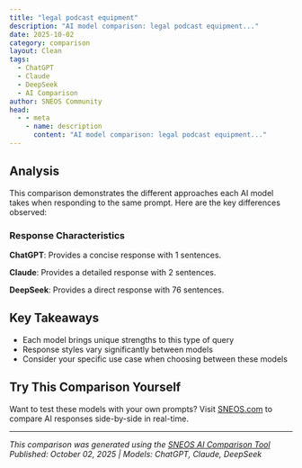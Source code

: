 ```yaml
---
title: "legal podcast equipment"
description: "AI model comparison: legal podcast equipment..."
date: 2025-10-02
category: comparison
layout: Clean
tags:
  - ChatGPT
  - Claude
  - DeepSeek
  - AI Comparison
author: SNEOS Community
head:
  - - meta
    - name: description
      content: "AI model comparison: legal podcast equipment..."
---
```


<ChatComparison
  title="legal podcast equipment"
  prompt="legal podcast equipment"
  :responses='{
    "ChatGPT": "Error calling OpenAI API.",
    "Claude": "Here\u0027s a guide to essential legal podcast equipment:\n\n## Audio Equipment\n\n**Microphones**\n- **Dynamic mics**: Shure SM7B, Electro-Voice RE20 (professional, reject background noise)\n- **USB mics**: Audio-Technica ATR2100x-USB, Rode PodMic (easier setup)\n- **Lavalier mics**: For interviews or multi-person setups\n\n**Audio Interface**\n- Focusrite Scarlett series\n- Zoom PodTrak P4/P8 (podcast-specific)\n- PreSonus AudioBox\n\n**Headphones**\n- Sony MDR-7506\n- Audio-Technica ATH-M50x\n- Beyerdynamic DT770 Pro\n\n## Recording \u0026 Editing\n\n**Software**\n- **Free**: Audacity, GarageBand\n- **Paid**: Adobe Audition, Hindenburg Pro, Reaper\n\n**Recording Platforms**\n- Riverside.fm (remote interviews)\n- SquadCast\n- Zencastr\n\n## Accessories\n\n**Essential**\n- Pop filters\n- Boom arms/mic stands\n- Acoustic treatment (foam panels, blankets)\n- Windscreens\n\n**Professional Setup**\n- Mixer (Rode RODECaster Pro II)\n- Monitor speakers\n- Portable recorder for field interviews\n\n## Budget Considerations\n\n- **Starter**: $200-500 (USB mic, headphones, basic software)\n- **Intermediate**: $500-1500 (XLR setup, audio interface)\n- **Professional**: $1500\u002B (high-end mics, mixers, acoustic treatment)\n\nWould you like specific recommendations based on your budget or use case?",
    "DeepSeek": "Of course! This is a great topic. Setting up a legal podcast can range from incredibly simple to a full professional studio, depending on your goals and budget.\n\nHere\u2019s a breakdown of podcast equipment for legal professionals, organized by budget and use case.\n\n---\n\n### **Core Philosophy for a Legal Podcast**\nYour audio quality is a reflection of your professionalism. Listeners will subconsciously associate clean, clear audio with competence and authority. Background noise, echoes, and muffled voices can be distracting and undermine your message.\n\n---\n\n### **Scenario 1: The \u0022I Just Want to Get Started\u0022 Setup (Under $150)**\nPerfect for solo practitioners or those testing the waters. This setup focuses on one person recording in a quiet home office.\n\n*   **Microphone:** **Samson Q2U** or **Audio-Technica ATR2100x-USB**\n    *   **Why:** These are the gold standard for beginner mics. They connect via USB (plug-and-play with your computer) **and** XLR (so you can upgrade your system later). They are dynamic mics, which are great at rejecting background computer fan and air conditioner noise.\n*   **Headphones:** Any closed-back headphones you have (e.g., **Apple Earpods**, **Sony MDR-7506**). You just need to hear your audio and any potential issues while recording.\n*   **Accessories:**\n    *   **Mic Stand:** A simple desk stand or a cheap boom arm.\n    *   **Pop Filter:** A must-have to soften harsh \u0022p\u0022 and \u0022b\u0022 sounds.\n*   **Software (Free):**\n    *   **Recording:** **Audacity** (for solo), **Zencastr** or **Riverside.fm** (for remote interviews).\n    *   **Editing:** Audacity.\n\n**This setup will sound MILES better than a laptop or headset mic and is perfectly respectable.**\n\n---\n\n### **Scenario 2: The \u0022Professional \u0026 Reliable\u0022 Setup ($300 - $700)**\nThis is the sweet spot for a serious legal podcast. It delivers broadcast-quality audio and is built for consistency, whether you\u0027re recording solo or with a co-host/guest in the same room.\n\n*   **Microphone:** A high-quality dynamic microphone.\n    *   **Top Pick:** **Shure MV7**. This is the little brother of the legendary SM7B. It offers both USB and XLR, and has a fantastic, rich sound perfect for voice. It\u0027s very forgiving of less-than-perfect recording spaces.\n    *   **Other Great Options:** **Rode PodMic**, **Shure SM58** (a workhorse live mic that also excels in the studio).\n*   **Audio Interface:** **Focusrite Scarlett 2i2** (2nd or 3rd Gen).\n    *   **Why:** This is the bridge between your XLR microphones and your computer. The 2i2 has two inputs, perfect for you and one guest. It\u0027s reliable, sounds great, and is an industry standard.\n*   **Headphones:** **Audio-Technica ATH-M30x** or **Sony MDR-7506**. Closed-back design prevents sound from leaking back into the microphone.\n*   **Accessories:**\n    *   **Boom Arm:** **Rode PSA1** or a quality generic one. Gets the mic off your desk and in the perfect position.\n    *   **Pop Filter:** A good quality double-layer mesh filter.\n    *   **Shock Mount:** Helps isolate the mic from desk bumps and vibrations.\n*   **Software (Paid - Worth the Investment):**\n    *   **Recording/Editing:** **Adobe Audition** (professional, industry-standard) or **Descript** (incredible for editing via text transcript, a huge time-saver for long-form content).\n\n---\n\n### **Scenario 3: The \u0022In-House Studio\u0022 Setup ($1,000\u002B)**\nFor the firm that wants to build a dedicated, professional-grade recording space for multiple hosts and frequent content.\n\n*   **Microphone:** **Shure SM7B**. The iconic podcasting microphone. It requires more gain, so ensure your interface can power it (the Focusrite Scarlett might need a boost, like a **Cloudlifter CL-1**).\n*   **Audio Interface/Mixer:** **Rodecaster Pro II** or **Zoom PodTrak P8**.\n    *   **Why:** These are all-in-one podcasting consoles. They have multiple XLR inputs, built-in sound pads, easy-to-use faders, and onboard processing (like noise gate and compressor) that can make your audio sound \u0022finished\u0022 as you record. They also simplify remote guest recording.\n*   **Headphones:** Multiple pairs of **Sony MDR-7506** or **Beyerdynamic DT 770 Pro** for all hosts.\n*   **Accessories:**\n    *   **Professional Boom Arms \u0026 Shock Mounts.**\n    *   **Acoustic Treatment:** This is **CRITICAL** at this level. You can\u0027t sound professional in an echoey room.\n        *   **Panels:** **Acoustic foam panels** or, even better, **rockwool panels** from a company like GIK Acoustics. Place them on the walls at the reflection points between you and the mic.\n        *   **Reflection Filter:** A **Kaotica Eyeball** or **sE Electronics Reflexion Filter** can be placed behind the mic to clean up sound if you can\u0027t treat the whole room.\n\n---\n\n### **Special Considerations for Legal Podcasts**\n\n#### **1. Recording Remote Guests or Co-Hosts**\nYou have no control over their audio quality, but you can guide them.\n*   **Best Practice:** Ask them to use a USB microphone (like the Samson Q2U) and headphones. Even this simple step is a massive improvement over a laptop mic.\n*   **Software:** Use a tool that records a separate, high-quality audio track from each participant locally on their computer. **Do NOT just record a Zoom call.**\n    *   **Riverside.fm** (highly recommended)\n    *   **Zencastr**\n    *   **SquadCast**\n\n#### **2. Acoustic Treatment (The Secret Sauce)**\nNo matter your microphone budget, this is the most important upgrade after the mic itself.\n*   **Cheap/Fast:** Record in a walk-in closet full of clothes. The fabric is excellent at deadening sound.\n*   **Better:** Hang heavy moving blankets on the walls around your recording space.\n*   **Best:** Install proper acoustic panels to eliminate flutter echo and reverb.\n\n#### **3. Content and Workflow**\n*   **Scripting/Outlining:** Legal topics are complex. A clear outline or full script ensures you stay on point and cover all necessary disclaimers.\n*   **Disclaimer:** **Always include a clear disclaimer at the beginning of your podcast** stating that the content is for informational purposes only and does not constitute legal advice.\n*   **Editing:** If you\u0027re short on time, a service like **Descript** can dramatically speed up your editing process by allowing you to edit audio by editing text.\n\n### **Sample Setups at a Glance**\n\n| Component | Budget Setup (\u003C$150) | Pro Setup (~$500) | Studio Setup ($1,200\u002B) |\n| :--- | :--- | :--- | :--- |\n| **Microphone** | Samson Q2U | Shure MV7 | Shure SM7B |\n| **Interface** | (USB) | Focusrite Scarlett 2i2 | Rodecaster Pro II |\n| **Headphones** | Earpods | Audio-Technica M30x | Sony MDR-7506 |\n| **Accessories** | Pop Filter, Desk Stand | Boom Arm, Pop Filter | Boom Arm, Cloudlifter, Acoustic Panels |\n| **Software** | Audacity (Free) | Descript / Audition | Descript / Audition / Hindenburg |\n\nStart with the best setup you can reasonably afford, but remember: **Content is king.** A fantastic, insightful conversation with decent audio will always be more successful than a boring one with perfect audio. Good luck"
  }'
  published-date="02:49"
/>

## Analysis

This comparison demonstrates the different approaches each AI model takes when responding to the same prompt. Here are the key differences observed:

### Response Characteristics

**ChatGPT**: Provides a concise response with 1 sentences. 

**Claude**: Provides a detailed response with 2 sentences. 

**DeepSeek**: Provides a direct response with 76 sentences. 

## Key Takeaways

- Each model brings unique strengths to this type of query
- Response styles vary significantly between models
- Consider your specific use case when choosing between these models

## Try This Comparison Yourself

Want to test these models with your own prompts? Visit [SNEOS.com](https://sneos.com) to compare AI responses side-by-side in real-time.

---

*This comparison was generated using the [SNEOS AI Comparison Tool](https://sneos.com)*
*Published: October 02, 2025 | Models: ChatGPT, Claude, DeepSeek*
